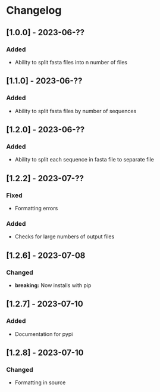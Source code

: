 # Changelog

## [1.0.0] - 2023-06-??

### Added
- Ability to split fasta files into n number of files

## [1.1.0] - 2023-06-??

### Added
- Ability to split fasta files by number of sequences

## [1.2.0] - 2023-06-??

### Added
- Ability to split each sequence in fasta file to separate file

## [1.2.2] - 2023-07-??

### Fixed
- Formatting errors
### Added
- Checks for large numbers of output files

## [1.2.6] - 2023-07-08

### Changed
- **breaking:** Now installs with pip

## [1.2.7] - 2023-07-10

### Added
- Documentation for pypi

## [1.2.8] - 2023-07-10

### Changed
- Formatting in source

